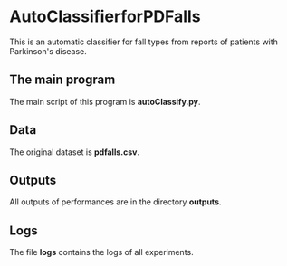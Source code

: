 # AutoClassifierforPDFalls
 This is an automatic classifier for fall types from reports of patients with Parkinson's disease.


## The main program

The main script of this program is **autoClassify.py**.


## Data

The original dataset is **pdfalls.csv**.


## Outputs

All outputs of performances are in the directory **outputs**.


## Logs

The file **logs** contains the logs of all experiments.
